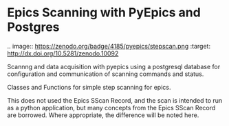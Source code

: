 # Epics Scanning with PyEpics and Postgres


.. image:: https://zenodo.org/badge/4185/pyepics/stepscan.png
   :target: http://dx.doi.org/10.5281/zenodo.10092

Scannng and data acquisition with pyepics using a postgresql database
for configuration and communication of scanning commands and status.

Classes and Functions for simple step scanning for epics.

This does not used the Epics SScan Record, and the scan is intended to run
as a python application, but many concepts from the Epics SScan Record are
borrowed.  Where appropriate, the difference will be noted here.
